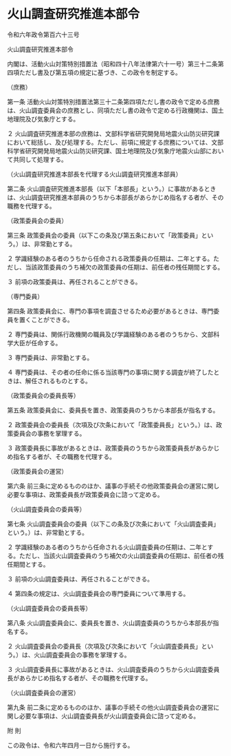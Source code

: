 # 火山調査研究推進本部令

令和六年政令第百六十三号

火山調査研究推進本部令

内閣は、活動火山対策特別措置法（昭和四十八年法律第六十一号）第三十二条第四項ただし書及び第五項の規定に基づき、この政令を制定する。

（庶務）

第一条 活動火山対策特別措置法第三十二条第四項ただし書の政令で定める庶務は、火山調査委員会の庶務とし、同項ただし書の政令で定める行政機関は、国土地理院及び気象庁とする。

２ 火山調査研究推進本部の庶務は、文部科学省研究開発局地震火山防災研究課において総括し、及び処理する。ただし、前項に規定する庶務については、文部科学省研究開発局地震火山防災研究課、国土地理院及び気象庁地震火山部において共同して処理する。

（火山調査研究推進本部長を代理する火山調査研究推進本部員）

第二条 火山調査研究推進本部長（以下「本部長」という。）に事故があるときは、火山調査研究推進本部員のうちから本部長があらかじめ指名する者が、その職務を代理する。

（政策委員会の委員）

第三条 政策委員会の委員（以下この条及び第五条において「政策委員」という。）は、非常勤とする。

２ 学識経験のある者のうちから任命される政策委員の任期は、二年とする。ただし、当該政策委員のうち補欠の政策委員の任期は、前任者の残任期間とする。

３ 前項の政策委員は、再任されることができる。

（専門委員）

第四条 政策委員会に、専門の事項を調査させるため必要があるときは、専門委員を置くことができる。

２ 専門委員は、関係行政機関の職員及び学識経験のある者のうちから、文部科学大臣が任命する。

３ 専門委員は、非常勤とする。

４ 専門委員は、その者の任命に係る当該専門の事項に関する調査が終了したときは、解任されるものとする。

（政策委員会の委員長等）

第五条 政策委員会に、委員長を置き、政策委員のうちから本部長が指名する。

２ 政策委員会の委員長（次項及び次条において「政策委員長」という。）は、政策委員会の事務を掌理する。

３ 政策委員長に事故があるときは、政策委員のうちから政策委員長があらかじめ指名する者が、その職務を代理する。

（政策委員会の運営）

第六条 前三条に定めるもののほか、議事の手続その他政策委員会の運営に関し必要な事項は、政策委員長が政策委員会に諮って定める。

（火山調査委員会の委員等）

第七条 火山調査委員会の委員（以下この条及び次条において「火山調査委員」という。）は、非常勤とする。

２ 学識経験のある者のうちから任命される火山調査委員の任期は、二年とする。ただし、当該火山調査委員のうち補欠の火山調査委員の任期は、前任者の残任期間とする。

３ 前項の火山調査委員は、再任されることができる。

４ 第四条の規定は、火山調査委員会の専門委員について準用する。

（火山調査委員会の委員長等）

第八条 火山調査委員会に、委員長を置き、火山調査委員のうちから本部長が指名する。

２ 火山調査委員会の委員長（次項及び次条において「火山調査委員長」という。）は、火山調査委員会の事務を掌理する。

３ 火山調査委員長に事故があるときは、火山調査委員のうちから火山調査委員長があらかじめ指名する者が、その職務を代理する。

（火山調査委員会の運営）

第九条 前二条に定めるもののほか、議事の手続その他火山調査委員会の運営に関し必要な事項は、火山調査委員長が火山調査委員会に諮って定める。

附 則

この政令は、令和六年四月一日から施行する。
